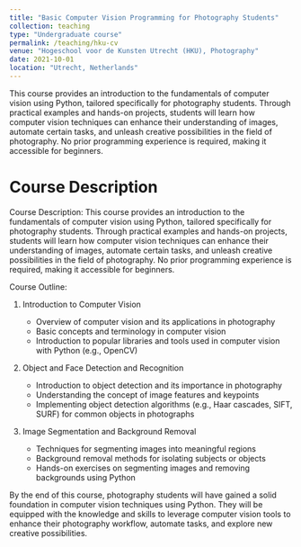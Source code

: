 ```yaml
---
title: "Basic Computer Vision Programming for Photography Students"
collection: teaching
type: "Undergraduate course"
permalink: /teaching/hku-cv
venue: "Hogeschool voor de Kunsten Utrecht (HKU), Photography"
date: 2021-10-01
location: "Utrecht, Netherlands"
---
```


This course provides an introduction to the fundamentals of computer vision using Python, tailored specifically for photography students. Through practical examples and hands-on projects, students will learn how computer vision techniques can enhance their understanding of images, automate certain tasks, and unleash creative possibilities in the field of photography. No prior programming experience is required, making it accessible for beginners.

Course Description
======

Course Description:
This course provides an introduction to the fundamentals of computer vision using Python, tailored specifically for photography students. Through practical examples and hands-on projects, students will learn how computer vision techniques can enhance their understanding of images, automate certain tasks, and unleash creative possibilities in the field of photography. No prior programming experience is required, making it accessible for beginners.

Course Outline:

1. Introduction to Computer Vision
   - Overview of computer vision and its applications in photography
   - Basic concepts and terminology in computer vision
   - Introduction to popular libraries and tools used in computer vision with Python (e.g., OpenCV)

2. Object and Face Detection and Recognition
   - Introduction to object detection and its importance in photography
   - Understanding the concept of image features and keypoints
   - Implementing object detection algorithms (e.g., Haar cascades, SIFT, SURF) for common objects in photographs

3. Image Segmentation and Background Removal
   - Techniques for segmenting images into meaningful regions
   - Background removal methods for isolating subjects or objects
   - Hands-on exercises on segmenting images and removing backgrounds using Python

By the end of this course, photography students will have gained a solid foundation in computer vision techniques using Python. They will be equipped with the knowledge and skills to leverage computer vision tools to enhance their photography workflow, automate tasks, and explore new creative possibilities.
